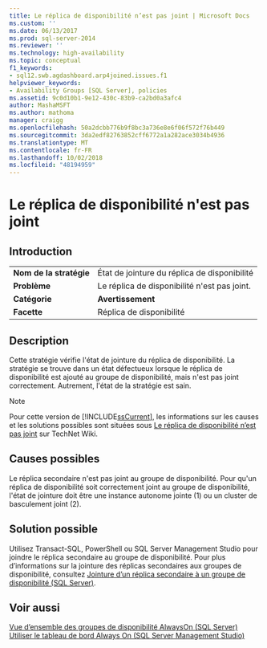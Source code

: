 ```yaml
---
title: Le réplica de disponibilité n’est pas joint | Microsoft Docs
ms.custom: ''
ms.date: 06/13/2017
ms.prod: sql-server-2014
ms.reviewer: ''
ms.technology: high-availability
ms.topic: conceptual
f1_keywords:
- sql12.swb.agdashboard.arp4joined.issues.f1
helpviewer_keywords:
- Availability Groups [SQL Server], policies
ms.assetid: 9c0d10b1-9e12-430c-83b9-ca2bd0a3afc4
author: MashaMSFT
ms.author: mathoma
manager: craigg
ms.openlocfilehash: 50a2dcbb776b9f8bc3a736e8e6f06f572f76b449
ms.sourcegitcommit: 3da2edf82763852cff6772a1a282ace3034b4936
ms.translationtype: MT
ms.contentlocale: fr-FR
ms.lasthandoff: 10/02/2018
ms.locfileid: "48194959"
---
```

# <a name="availability-replica-is-not-joined"></a>Le réplica de disponibilité n'est pas joint
    
## <a name="introduction"></a>Introduction  
  
|||  
|-|-|  
|**Nom de la stratégie**|État de jointure du réplica de disponibilité|  
|**Problème**|Le réplica de disponibilité n'est pas joint.|  
|**Catégorie**|**Avertissement**|  
|**Facette**|Réplica de disponibilité|  
  
## <a name="description"></a>Description  
 Cette stratégie vérifie l'état de jointure du réplica de disponibilité. La stratégie se trouve dans un état défectueux lorsque le réplica de disponibilité est ajouté au groupe de disponibilité, mais n'est pas joint correctement. Autrement, l'état de la stratégie est sain.  
  
> [!NOTE]  
>  Pour cette version de [!INCLUDE[ssCurrent](../../../includes/sscurrent-md.md)], les informations sur les causes et les solutions possibles sont situées sous [Le réplica de disponibilité n’est pas joint](http://go.microsoft.com/fwlink/p/?LinkId=220859) sur TechNet Wiki.  
  
## <a name="possible-causes"></a>Causes possibles  
 Le réplica secondaire n'est pas joint au groupe de disponibilité. Pour qu'un réplica de disponibilité soit correctement joint au groupe de disponibilité, l'état de jointure doit être une instance autonome jointe (1) ou un cluster de basculement joint (2).  
  
## <a name="possible-solution"></a>Solution possible  
 Utilisez Transact-SQL, PowerShell ou SQL Server Management Studio pour joindre le réplica secondaire au groupe de disponibilité. Pour plus d’informations sur la jointure des réplicas secondaires aux groupes de disponibilité, consultez [Jointure d’un réplica secondaire à un groupe de disponibilité (SQL Server)](http://msdn.microsoft.com/en-sg/library/ff878473\(en-us,SQL.110\).aspx).  
  
## <a name="see-also"></a>Voir aussi  
 [Vue d’ensemble des groupes de disponibilité AlwaysOn &#40;SQL Server&#41;](overview-of-always-on-availability-groups-sql-server.md)   
 [Utiliser le tableau de bord Always On &#40;SQL Server Management Studio&#41;](use-the-always-on-dashboard-sql-server-management-studio.md)  
  
  
